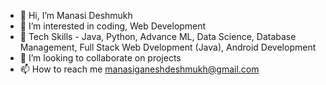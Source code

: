 - 👋 Hi, I’m Manasi Deshmukh
- 👀 I’m interested in coding, Web Development 
- 🌱 Tech Skills - Java, Python, Advance ML, Data Science, Database Management, Full Stack Web Dvelopment (Java), Android Development
- 💞️ I’m looking to collaborate on projects
- 📫 How to reach me manasiganeshdeshmukh@gmail.com

<!---
ManasiGDeshmukh/ManasiGDeshmukh is a ✨ special ✨ repository because its `README.md` (this file) appears on your GitHub profile.
You can click the Preview link to take a look at your changes.
--->
